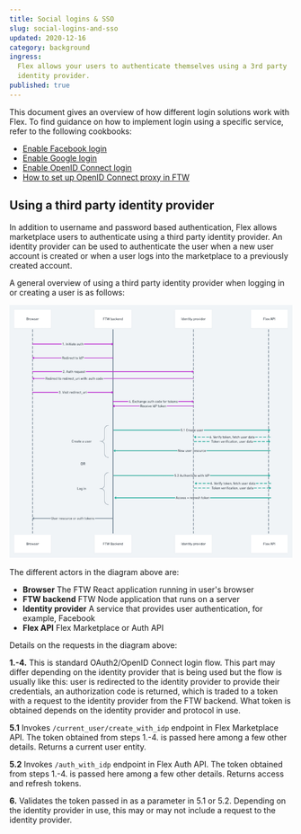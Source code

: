 ```yaml
---
title: Social logins & SSO
slug: social-logins-and-sso
updated: 2020-12-16
category: background
ingress:
  Flex allows your users to authenticate themselves using a 3rd party
  identity provider.
published: true
---
```


This document gives an overview of how different login solutions work with Flex.
To find guidance on how to implement login using a specific service, refer to
the following cookbooks:

- [Enable Facebook login](/cookbook-social-logins-and-sso/enable-facebook-login/)
- [Enable Google login](/cookbook-social-logins-and-sso/enable-google-login/)
- [Enable OpenID Connect login](/cookbook-social-logins-and-sso/enable-open-id-connect-login/)
- [How to set up OpenID Connect proxy in FTW](/cookbook-social-logins-and-sso/setup-open-id-connect-proxy/)

## Using a third party identity provider

In addition to username and password based authentication, Flex allows
marketplace users to authenticate using a third party identity provider.
An identity provider can be used to authenticate the user when a new
user account is created or when a user logs into the marketplace to a
previously created account.

A general overview of using a third party identity provider when logging
in or creating a user is as follows:

[![Auth flow using a 3rd party identity provider](auth-flow.png 'Auth flow using a 3rd party identity provider')](/background-assets/sso-auth-flow-large.png)

The different actors in the diagram above are:

- **Browser** The FTW React application running in user's browser
- **FTW backend** FTW Node application that runs on a server
- **Identity provider** A service that provides user authentication, for
  example, Facebook
- **Flex API** Flex Marketplace or Auth API

Details on the requests in the diagram above:

**1.-4.** This is standard OAuth2/OpenID Connect login flow. This part
may differ depending on the identity provider that is being used but the
flow is usually like this: user is redirected to the identity provider
to provide their credentials, an authorization code is returned, which
is traded to a token with a request to the identity provider from the
FTW backend. What token is obtained depends on the identity provider and
protocol in use.

**5.1** Invokes `/current_user/create_with_idp` endpoint in Flex
Marketplace API. The token obtained from steps 1.-4. is passed here
among a few other details. Returns a current user entity.

**5.2** Invokes `/auth_with_idp` endpoint in Flex Auth API. The token
obtained from steps 1.-4. is passed here among a few other details.
Returns access and refresh tokens.

**6.** Validates the token passed in as a parameter in 5.1 or 5.2.
Depending on the identity provider in use, this may or may not include a
request to the identity provider.
